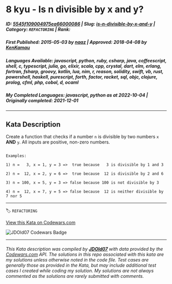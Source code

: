 # 8 kyu - Is n divisible by x and y?

##### **ID**: [5545f109004975ea66000086](https://www.codewars.com/kata/5545f109004975ea66000086) | **Slug**: [is-n-divisible-by-x-and-y](https://www.codewars.com/kata/5545f109004975ea66000086) | **Category**: `REFACTORING` | **Rank**: <span style="color:white">8 kyu</span>

##### **First Published**: 2015-05-03 ***by*** [naaz](https://www.codewars.com/users/naaz) | **Approved**: 2018-04-08 ***by*** [KenKamau](https://www.codewars.com/users/KenKamau)

##### **Languages Available**: javascript, python, ruby, csharp, java, coffeescript, shell, c, typescript, julia, go, elixir, scala, cpp, crystal, dart, elm, erlang, fortran, fsharp, groovy, kotlin, lua, nim, r, reason, solidity, swift, vb, rust, powershell, haskell, purescript, forth, factor, racket, sql, objc, clojure, prolog, cfml, php, cobol, d, ocaml

##### **My Completed Languages**: javascript, python ***as at*** 2022-10-04 | **Originally completed**: 2021-12-01

---

## Kata Description


Create a function that checks if a number `n` is divisible by two numbers `x` **AND** `y`. All inputs are positive, non-zero numbers.



```text

Examples:

1) n =   3, x = 1, y = 3 =>  true because   3 is divisible by 1 and 3

2) n =  12, x = 2, y = 6 =>  true because  12 is divisible by 2 and 6

3) n = 100, x = 5, y = 3 => false because 100 is not divisible by 3

4) n =  12, x = 7, y = 5 => false because  12 is neither divisible by 7 nor 5

```



---


🏷 `REFACTORING`


[View this Kata on Codewars.com](https://www.codewars.com/kata/5545f109004975ea66000086)

![](https://www.codewars.com/users/jdold07/badges/large "JDOld07 Codewars Badge")

---

###### *This Kata description was compiled by [**JDOld07**](https://tpstech.dev) with data provided by the [Codewars.com](https://www.codewars.com) API.  The solutions in this repo associated with this kata are my solutions unless otherwise noted in the code file.  Test cases are generally those as provided in the Kata, but may include additional test cases I created while coding my solution.  My solutions are not always commented as the solutions are rarely submitted with comments.*
